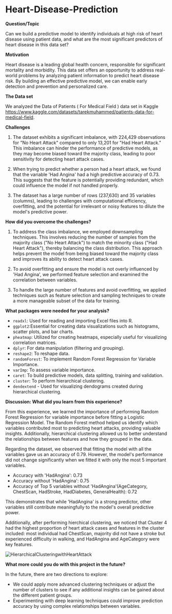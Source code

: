 # Heart-Disease-Prediction

**Question/Topic**

Can we build a predictive model to identify individuals at high risk of heart disease using patient data, and what are the most significant predictors of heart disease in this data set?

**Motivation**

Heart disease is a leading global health concern, responsible for significant mortality and morbidity. This data set offers an opportunity to address real-world problems by analyzing patient information to predict heart disease risk. By building an effective predictive model, we can enable early detection and prevention and personalized care.

**The Data set**

We analyzed the Data of Patients ( For Medical Field ) data set in Kaggle <https://www.kaggle.com/datasets/tarekmuhammed/patients-data-for-medical-field>.

**Challenges**

1.  The dataset exhibits a significant imbalance, with 224,429 observations for "No Heart Attack" compared to only 13,201 for "Had Heart Attack." This imbalance can hinder the performance of predictive models, as they may become biased toward the majority class, leading to poor sensitivity for detecting heart attack cases.

2.  When trying to predict whether a person had a heart attack, we found that the variable 'Had Angina' had a high predictive accuracy of 0.73. This suggests that the feature is potentially providing redundant, which could influence the model if not handled properly.

3.  The dataset has a large number of rows (237,630) and 35 variables (columns), leading to challenges with computational efficiency, overfitting, and the potential for irrelevant or noisy features to dilute the model's predictive power.

**How did you overcome the challenges?**

1.  To address the class imbalance, we employed downsampling techniques. This involves reducing the number of samples from the majority class ("No Heart Attack") to match the minority class ("Had Heart Attack"), thereby balancing the class distribution. This approach helps prevent the model from being biased toward the majority class and improves its ability to detect heart attack cases.

2.  To avoid overfitting and ensure the model is not overly influenced by 'Had Angina', we performed feature selection and examined the correlation between variables.

3.  To handle the large number of features and avoid overfitting, we applied techniques such as feature selection and sampling techniques to create a more manageable subset of the data for training.

**What packages were needed for your analysis?**

-   `readxl`: Used for reading and importing Excel files into R.
-   `ggplot2`:Essential for creating data visualizations such as histograms, scatter plots, and bar charts.
-   `pheatmap`: Utilized for creating heatmaps, especially useful for visualizing correlation matrices.
-   `dplyr`: For data manipulation (filtering and grouping).
-   `reshape2`: To reshape data.
-   `randomForest`: To implement Random Forest Regression for Variable Importance.
-   `varImp`: To assess variable importance.
-   `caret`: To build predictive models, data splitting, training and validation.
-   `cluster`: To perform hierarchical clustering.
-   `dendextend` - Used for visualizing dendograms created during hierarchical clustering.

**Discussion: What did you learn from this experience?**

From this experience, we learned the importance of performing Random Forest Regression for variable importance before fitting a Logistic Regression Model. The Random Forest method helped us identify which variables contributed most to predicting heart attacks, providing valuable insights. Additionally, hierarchical clustering allowed us to better understand the relationships between features and how they grouped in the data.

Regarding the dataset, we observed that fitting the model with all the variables gave us an accuracy of 0.79. However, the model's performance did not change significantly when we fitted it with only the most 5 important variables.

-   Accuracy with 'HadAngina': 0.73
-   Accuracy without 'HadAngina': 0.75
-   Accuracy of Top 5 variables without 'HadAngina'(AgeCategory, ChestScan, HadStroke, HadDiabetes, GeneralHealth): 0.72

This demonstrates that while 'HadAngina' is a strong predictor, other variables still contribute meaningfully to the model's overall predictive power.

Additionally, after performing hierchical clustering, we noticed that Cluster 4 had the highest proportion of heart attack cases and features in the cluster included: most individual had ChestScan, majority did not have a stroke but experienced difficulty in walking, and HadAngina and AgeCategory were key features.

![HierarchicalClusteringwithHeartAttack](https://github.com/user-attachments/assets/aca80a76-6e81-422f-a25c-d466dfdbf0a6)


**What more could you do with this project in the future?**

In the future, there are two directions to explore:

-   We could apply more advanced clustering techniques or adjust the number of clusters to see if any additional insights can be gained about the different patient groups.
-   Experimenting with deep learning techniques could improve prediction accuracy by using complex relationships between variables.
